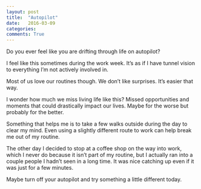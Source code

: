```yaml
---
layout: post
title:  "Autopilot"
date:   2016-03-09 
categories:
comments: True
---
```

Do you ever feel like you are drifting through life on autopilot?

I feel like this sometimes during the work week. It’s as if I have tunnel vision to everything I’m not actively involved in.

Most of us love our routines though. We don’t like surprises. It’s easier that way.

I wonder how much we miss living life like this? Missed opportunities and moments that could drastically impact our lives. Maybe for the worse but probably for the better.

Something that helps me is to take a few walks outside during the day to clear my mind. Even using a slightly different route to work can help break me out of my routine.

The other day I decided to stop at a coffee shop on the way into work, which I never do because it isn’t part of my routine, but I actually ran into a couple people I hadn’t seen in a long time. It was nice catching up even if it was just for a few minutes.

Maybe turn off your autopilot and try something a little different today.
